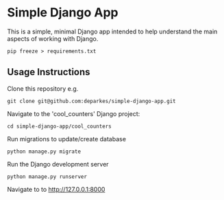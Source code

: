 # Simple Django App

This is a simple, minimal Django app intended to help understand the main aspects of working with Django.

```
pip freeze > requirements.txt
```

## Usage Instructions

Clone this repository e.g.

```
git clone git@github.com:deparkes/simple-django-app.git
```

Navigate to the 'cool_counters' Django project:

```
cd simple-django-app/cool_counters
```

Run migrations to update/create database

```
python manage.py migrate
```

Run the Django development server

```
python manage.py runserver
```

Navigate to to http://127.0.0.1:8000
